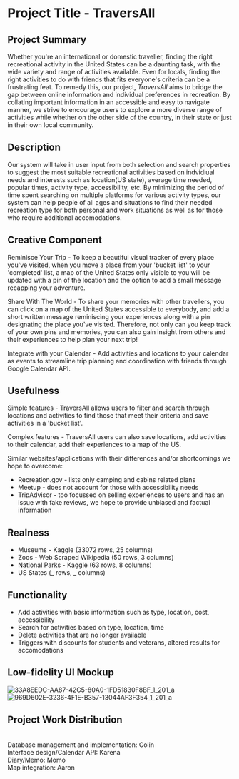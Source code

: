 # Project Title - TraversAll

## Project Summary
Whether you're an international or domestic traveller, finding the right recreational activity in the United States can be a daunting task, with the wide variety and range of activities available. Even for locals, finding the right activities to do with friends that fits everyone's criteria can be a frustrating feat. To remedy this, our project, _TraversAll_ aims to bridge the gap between online information and individual preferences in recreation. By collating important information in an accessible and easy to navigate manner, we strive to encourage users to explore a more diverse range of activities while whether on the other side of the country, in their state or just in their own local community. 

## Description
Our system will take in user input from both selection and search properties to suggest the most suitable recreational activities based on indvidiual needs and interests such as location(US state), average time needed, popular times, activity type, accessibility, etc. By minimizing the period of time spent searching on multiple platforms for various activity types, our system can help people of all ages and situations to find their needed recreation type for both personal and work situations as well as for those who require additional accomodations.

## Creative Component
Reminisce Your Trip - 
To keep a beautiful visual tracker of every place you've visited, when you move a place from your 'bucket list' to your 'completed' list, a map of the United States only visible to you will be updated with a pin of the location and the option to add a small message recapping your adventure.

Share With The World - 
To share your memories with other travellers, you can click on a map of the United States accessible to everybody, and add a short written message reminiscing your experiences along with a pin designating the place you've visited.
Therefore, not only can you keep track of your own pins and memories, you can also gain insight from others and their experiences to help plan your next trip!

Integrate with your Calendar - 
Add activities and locations to your calendar as events to streamline trip planning and coordination with friends through Google Calendar API.

## Usefulness
Simple features - TraversAll allows users to filter and search through locations and activities to find those that meet their criteria and save activities in a 'bucket list'.

Complex features - TraversAll users can also save locations, add activities to their calendar, add their experiences to a map of the US.

Similar websites/applications with their differences and/or shortcomings we hope to overcome:
- Recreation.gov - lists only camping and cabins related plans
- Meetup - does not account for those with accessibility needs
- TripAdvisor - too focussed on selling experiences to users and has an issue with fake reviews, we hope to provide unbiased and factual information

## Realness
- Museums - Kaggle (33072 rows, 25 columns)
- Zoos - Web Scraped Wikipedia (50 rows, 3 columns)
- National Parks - Kaggle (63 rows, 8 columns)
- US States (_ rows, _ columns)

## Functionality
- Add activities with basic information such as type, location, cost, accessibility
- Search for activities based on type, location, time
- Delete activities that are no longer available
- Triggers with discounts for students and veterans, altered results for accomodations

## Low-fidelity UI Mockup 
![33A8EEDC-AA87-42C5-80A0-1FD51830F8BF_1_201_a](https://github.com/user-attachments/assets/40c28232-22a6-41f7-8dae-2ead12d1390d)
![969D602E-3236-4F1E-B357-13044AF3F354_1_201_a](https://github.com/user-attachments/assets/359cf475-6913-4e62-a5b2-a5215f9c860e)

## Project Work Distribution
<br> Database management and implementation: Colin
<br> Interface design/Calendar API: Karena
<br> Diary/Memo: Momo
<br> Map integration: Aaron
